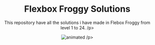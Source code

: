<h1 align="center">Flexbox Froggy Solutions</h1>




<p align="center">
  This repository have all the solutions i have made in Flebox Froggy from level 1 to 24.
/p>

  
<p align="center">
  <img src="https://user-images.githubusercontent.com/106592392/180084320-a9d2201f-f000-4c32-a9f5-90b89f8fae70.gif" alt="animated" />
/p>
